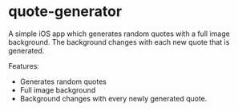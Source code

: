 # quote-generator
A simple iOS app which generates random quotes with a full image background. The background changes with each new quote that is generated.

Features:
- Generates random quotes
- Full image background
- Background changes with every newly generated quote.
